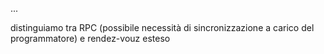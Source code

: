 ...

distinguiamo tra RPC (possibile necessità di sincronizzazione a carico del programmatore) e rendez-vouz esteso